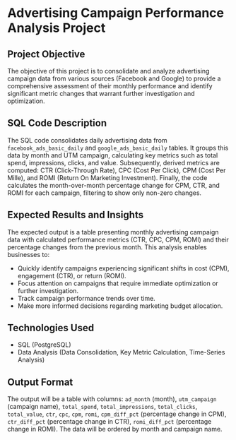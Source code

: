 # Advertising Campaign Performance Analysis Project

## Project Objective
The objective of this project is to consolidate and analyze advertising campaign data from various sources (Facebook and Google) to provide a comprehensive assessment of their monthly performance and identify significant metric changes that warrant further investigation and optimization.

## SQL Code Description
The SQL code consolidates daily advertising data from `facebook_ads_basic_daily` and `google_ads_basic_daily` tables. It groups this data by month and UTM campaign, calculating key metrics such as total spend, impressions, clicks, and value. Subsequently, derived metrics are computed: CTR (Click-Through Rate), CPC (Cost Per Click), CPM (Cost Per Mille), and ROMI (Return On Marketing Investment). Finally, the code calculates the month-over-month percentage change for CPM, CTR, and ROMI for each campaign, filtering to show only non-zero changes.

## Expected Results and Insights
The expected output is a table presenting monthly advertising campaign data with calculated performance metrics (CTR, CPC, CPM, ROMI) and their percentage changes from the previous month. This analysis enables businesses to:
* Quickly identify campaigns experiencing significant shifts in cost (CPM), engagement (CTR), or return (ROMI).
* Focus attention on campaigns that require immediate optimization or further investigation.
* Track campaign performance trends over time.
* Make more informed decisions regarding marketing budget allocation.

## Technologies Used
* SQL (PostgreSQL)
* Data Analysis (Data Consolidation, Key Metric Calculation, Time-Series Analysis)

## Output Format
The output will be a table with columns: `ad_month` (month), `utm_campaign` (campaign name), `total_spend`, `total_impressions`, `total_clicks`, `total_value`, `ctr`, `cpc`, `cpm`, `romi`, `cpm_diff_pct` (percentage change in CPM), `ctr_diff_pct` (percentage change in CTR), `romi_diff_pct` (percentage change in ROMI). The data will be ordered by month and campaign name.
